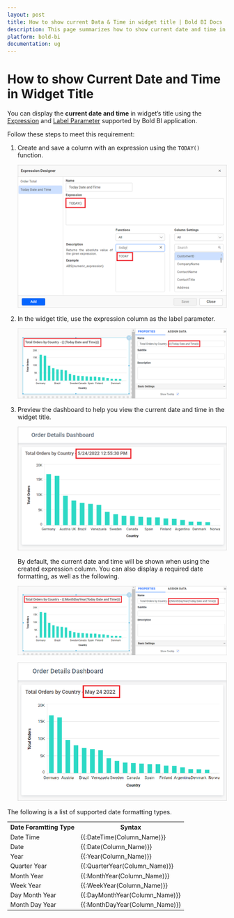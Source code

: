 ```yaml
---
layout: post
title: How to show current Data & Time in widget title | Bold BI Docs
description: This page summarizes how to show current date and time in widget title along with the required date formatting types in Bold BI application.
platform: bold-bi
documentation: ug
---
```


# How to show Current Date and Time in Widget Title

You can display the **current date and time** in widget’s title using the [Expression](/working-with-data-sources/data-modeling/configuring-expression-columns/) and [Label Parameter](/visualizing-data/working-with-widgets/configuring-label-parameters/) supported by Bold BI application.

Follow these steps to meet this requirement:

1. Create and save a column with an expression using the `TODAY()` function.

    ![Create Expression with Today function](/static/assets/faq/images/create-expression-with-today-function.png)

2. In the widget title, use the expression column as the label parameter.

    ![Use Today expression in widget title](/static/assets/faq/images/use-today-exp-in-widget-title.png)

3. Preview the dashboard to help you view the current date and time in the widget title. 

    ![Today date in view mode](/static/assets/faq/images/today-date-in-view-mode.png#max-width=50%)

    By default, the current date and time will be shown when using the created expression column. You can also display a required date formatting, as well as the following.

    ![Label Parameter with Date Formatting](/static/assets/faq/images/label-parameter-with-date-formatting.png)

    ![Date Formatting review](/static/assets/faq/images/date-formatting-preview.png#max-width=50%)

The following is a list of supported date formatting types.
    
<table>
   <tr>
   <th>Date Foramtting Type</th>
   <th>Syntax</th>
   </tr>
   <td>Date Time</td>
   <td>{{:DateTime(Column_Name)}}</td>
   <tr>
   <td>Date</td>
   <td>{{:Date(Column_Name)}}</td>
   </tr>
   <td>Year</td>
   <td>{{:Year(Column_Name)}}</td>
   </tr>
   <tr>
   <td>Quarter Year</td>
   <td>{{:QuarterYear(Column_Name)}}</td>
   </tr>
   <tr>
   <td>Month Year</td>
   <td>{{:MonthYear(Column_Name)}}</td>
   </tr>
   <tr>
   <td>Week Year</td>
   <td>{{:WeekYear(Column_Name)}}</td>
   </tr>
   <tr>
   <td>Day Month Year</td>
   <td>{{:DayMonthYear(Column_Name)}}</td>
   </tr>
    <td>Month Day Year</td>
   <td>{{:MonthDayYear(Column_Name)}}</td>
   </tr>
   </table>